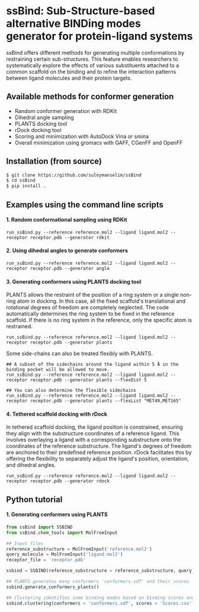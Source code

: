 # ssBind: Sub-Structure-based alternative BINDing modes generator for protein-ligand systems


ssBind offers different methods for generating multiple conformations by restraining certain sub-structures. This feature enables researchers to systematically explore the effects of various substituents attached to a common scaffold on the binding and to refine the interaction patterns between ligand molecules and their protein targets.

## Available methods for conformer generation

* Random conformer generation with RDKit 
* Dihedral angle sampling
* PLANTS docking tool
* rDock docking tool
* Scoring and minimization with AutoDock Vina or smina
* Overall minimization using gromacs with GAFF, CGenFF and OpenFF

## Installation (from source)

```bash
$ git clone https://github.com/suleymanselim/ssBind
$ cd ssBind
$ pip install .
```

## Examples using the command line scripts

#### 1. Random conformational sampling using RDKit
```console
run_ssBind.py --reference reference.mol2 --ligand ligand.mol2 --receptor receptor.pdb --generator rdkit 
```
#### 2. Using dihedral angles to generate conformers
```console
run_ssBind.py --reference reference.mol2 --ligand ligand.mol2 --receptor receptor.pdb --generator angle 
```
#### 3. Generating conformers using PLANTS docking tool
PLANTS allows the restraint of the position of a ring system or a single non-ring atom in docking. In this case, all the fixed scaffold's translational and rotational degrees of freedom are completely neglected. The code automatically determines the ring system to be fixed in the reference scaffold. If there is no ring system in the reference, only the specific atom is restrained.

```console
run_ssBind.py --reference reference.mol2 --ligand ligand.mol2 --receptor receptor.pdb --generator plants 

```
Some side-chains can also be treated flexibly with PLANTS.
```console
## A subset of the sidechains around the ligand within 5 Å in the binding pocket will be allowed to move.
run_ssBind.py --reference reference.mol2 --ligand ligand.mol2 --receptor receptor.pdb --generator plants --flexDist 5

## You can also determine the flexible sidechains
run_ssBind.py --reference reference.mol2 --ligand ligand.mol2 --receptor receptor.pdb --generator plants --flexList "MET49,MET165"

```
#### 4. Tethered scaffold docking with rDock
In tethered scaffold docking, the ligand position is constrained, ensuring they align with the substructure coordinates of a reference ligand. This involves overlaying a ligand with a corresponding substructure onto the coordinates of the reference substructure. The ligand's degrees of freedom are anchored to their predefined reference position. rDock facilitates this by offering the flexibility to separately adjust the ligand's position, orientation, and dihedral angles.
```console
run_ssBind.py --reference reference.mol2 --ligand ligand.mol2 --receptor receptor.pdb --generator rdock 
```
## Python tutorial

#### 1. Generating conformers using PLANTS

```python
from ssBind import SSBIND
from ssBind.chem_tools import MolFromInput

## Input files
reference_substructure = MolFromInput('reference.mol2')
query_molecule = MolFromInput('ligand.mol2')
receptor_file = 'receptor.pdb'

ssbind = SSBIND(reference_substructure = reference_substructure, query_molecule =query_molecule, receptor_file = receptor_file)

## PLANTS generates many conformers 'conformers.sdf' and their scores 'Scores.csv'
ssbind.generate_conformers_plants()

## Clustering identifies some binding modes based on binding scores and PCA.
ssbind.clustering(conformers = 'conformers.sdf', scores = 'Scores.csv')
```


